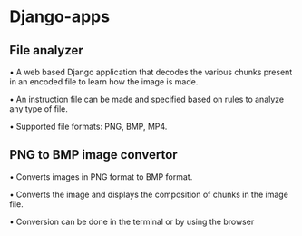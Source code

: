 # Django-apps

## File analyzer

• A web based Django application that decodes the various chunks present in an encoded file to learn how the image is made.

• An instruction file can be made and specified based on rules to analyze any type of file.

• Supported file formats: PNG, BMP, MP4.

## PNG to BMP image convertor

• Converts images in PNG format to BMP format.

• Converts the image and displays the composition of chunks in the image file.

• Conversion can be done in the terminal or by using the browser
